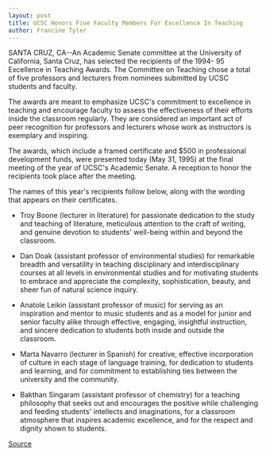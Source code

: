 ```yaml
---
layout: post
title: UCSC Honors Five Faculty Members For Excellence In Teaching
author: Francine Tyler
---
```


SANTA CRUZ, CA--An Academic Senate committee at the University  of California, Santa Cruz, has selected the recipients of the 1994- 95 Excellence in Teaching Awards. The Committee on Teaching chose  a total of five professors and lecturers from nominees submitted by  UCSC students and faculty.

The awards are meant to emphasize UCSC's commitment to  excellence in teaching and encourage faculty to assess the  effectiveness of their efforts inside the classroom regularly. They  are considered an important act of peer recognition for professors  and lecturers whose work as instructors is exemplary and inspiring.

The awards, which include a framed certificate and $500 in  professional development funds, were presented today (May 31,  1995) at the final meeting of the year of UCSC's Academic Senate.  A reception to honor the recipients took place after the meeting.

The names of this year's recipients follow below, along with  the wording that appears on their certificates.

* Troy Boone (lecturer in literature) for passionate dedication to  the study and teaching of literature, meticulous attention to the  craft of writing, and genuine devotion to students' well-being within  and beyond the classroom.

* Dan Doak (assistant professor of environmental studies) for  remarkable breadth and versatility in teaching disciplinary and  interdisciplinary courses at all levels in environmental studies and  for motivating students to embrace and appreciate the complexity,  sophistication, beauty, and sheer fun of natural science inquiry.

* Anatole Leikin (assistant professor of music) for serving as an  inspiration and mentor to music students and as a model for junior  and senior faculty alike through effective, engaging, insightful  instruction, and sincere dedication to students both inside and  outside the classroom.

* Marta Navarro (lecturer in Spanish) for creative, effective  incorporation of culture in each stage of language training, for  dedication to students and learning, and for commitment to  establishing ties between the university and the community.

* Bakthan Singaram (assistant professor of chemistry) for a  teaching philosophy that seeks out and encourages the positive while  challenging and feeding students' intellects and imaginations, for a  classroom atmosphere that inspires academic excellence, and for  the respect and dignity shown to students.

[Source](http://www1.ucsc.edu/news_events/press_releases/archive/94-95/05-95/053195-Distinguished_teach.html "Permalink to 053195-Distinguished_teach")
